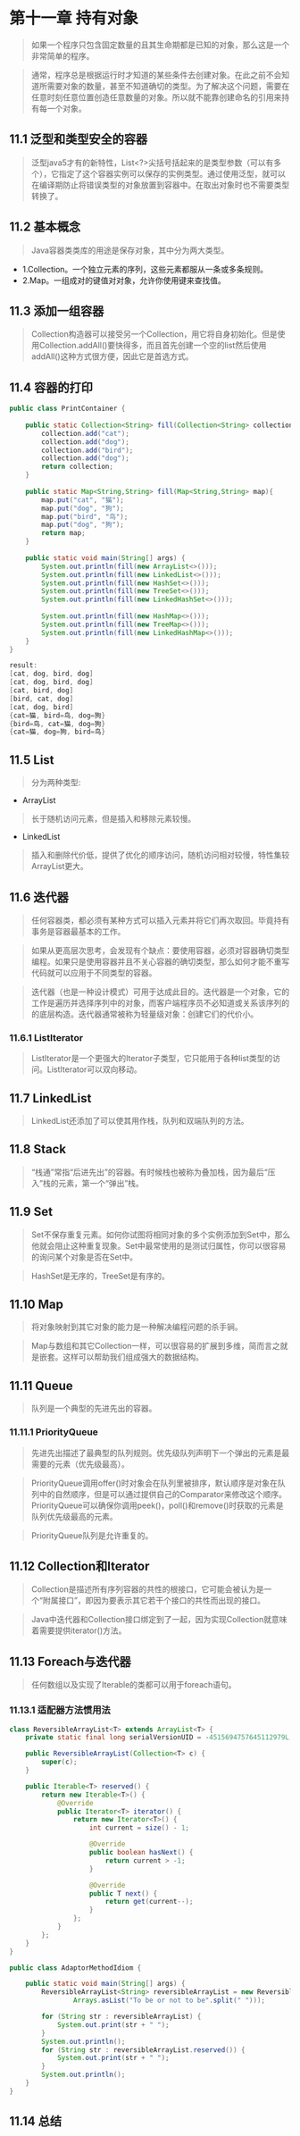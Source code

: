 # 第十一章 持有对象
> 如果一个程序只包含固定数量的且其生命期都是已知的对象，那么这是一个非常简单的程序。

> 通常，程序总是根据运行时才知道的某些条件去创建对象。在此之前不会知道所需要对象的数量，甚至不知道确切的类型。为了解决这个问题，需要在任意时刻任意位置创造任意数量的对象。所以就不能靠创建命名的引用来持有每一个对象。

## 11.1 泛型和类型安全的容器
> 泛型java5才有的新特性，List<?>尖括号括起来的是类型参数（可以有多个），它指定了这个容器实例可以保存的实例类型。通过使用泛型，就可以在编译期防止将错误类型的对象放置到容器中。在取出对象时也不需要类型转换了。

## 11.2 基本概念
> Java容器类类库的用途是保存对象，其中分为两大类型。
* 1.Collection。一个独立元素的序列，这些元素都服从一条或多条规则。
* 2.Map。一组成对的键值对对象，允许你使用键来查找值。

## 11.3 添加一组容器
> Collection构造器可以接受另一个Collection，用它将自身初始化。但是使用Collection.addAll()要快得多，而且首先创建一个空的list然后使用addAll()这种方式很方便，因此它是首选方式。

## 11.4 容器的打印
```java
public class PrintContainer {
	
	public static Collection<String> fill(Collection<String> collection) {
		collection.add("cat");
		collection.add("dog");
		collection.add("bird");
		collection.add("dog");
		return collection;
	}
	
	public static Map<String,String> fill(Map<String,String> map){
		map.put("cat", "猫");
		map.put("dog", "狗");
		map.put("bird", "鸟");
		map.put("dog", "狗");
		return map;
	}
	
	public static void main(String[] args) {	
		System.out.println(fill(new ArrayList<>()));
		System.out.println(fill(new LinkedList<>()));
		System.out.println(fill(new HashSet<>()));
		System.out.println(fill(new TreeSet<>()));
		System.out.println(fill(new LinkedHashSet<>()));
		
		System.out.println(fill(new HashMap<>()));
		System.out.println(fill(new TreeMap<>()));
		System.out.println(fill(new LinkedHashMap<>()));
	}
}

result:
[cat, dog, bird, dog]
[cat, dog, bird, dog]
[cat, bird, dog]
[bird, cat, dog]
[cat, dog, bird]
{cat=猫, bird=鸟, dog=狗}
{bird=鸟, cat=猫, dog=狗}
{cat=猫, dog=狗, bird=鸟}
```

## 11.5 List
> 分为两种类型:
* ArrayList  
> 长于随机访问元素，但是插入和移除元素较慢。
* LinkedList  
> 插入和删除代价低，提供了优化的顺序访问，随机访问相对较慢，特性集较ArrayList更大。

## 11.6 迭代器
> 任何容器类，都必须有某种方式可以插入元素并将它们再次取回。毕竟持有事务是容器最基本的工作。

> 如果从更高层次思考，会发现有个缺点：要使用容器，必须对容器确切类型编程。如果只是使用容器并且不关心容器的确切类型，那么如何才能不重写代码就可以应用于不同类型的容器。

> 迭代器（也是一种设计模式）可用于达成此目的。迭代器是一个对象，它的工作是遍历并选择序列中的对象，而客户端程序员不必知道或关系该序列的的底层构造。迭代器通常被称为轻量级对象：创建它们的代价小。

### 11.6.1 ListIterator
> ListIterator是一个更强大的Iterator子类型，它只能用于各种list类型的访问。ListIterator可以双向移动。

## 11.7 LinkedList
> LinkedList还添加了可以使其用作栈，队列和双端队列的方法。

## 11.8 Stack
> “栈通”常指“后进先出”的容器。有时候栈也被称为叠加栈，因为最后“压入”栈的元素，第一个“弹出”栈。

## 11.9 Set
> Set不保存重复元素。如何你试图将相同对象的多个实例添加到Set中，那么他就会阻止这种重复现象。Set中最常使用的是测试归属性，你可以很容易的询问某个对象是否在Set中。

> HashSet是无序的，TreeSet是有序的。

## 11.10 Map
> 将对象映射到其它对象的能力是一种解决编程问题的杀手锏。

> Map与数组和其它Collection一样，可以很容易的扩展到多维，简而言之就是嵌套。这样可以帮助我们组成强大的数据结构。

## 11.11 Queue
> 队列是一个典型的先进先出的容器。

### 11.11.1 PriorityQueue
> 先进先出描述了最典型的队列规则。优先级队列声明下一个弹出的元素是最需要的元素（优先级最高）。

> PriorityQueue调用offer()时对象会在队列里被排序，默认顺序是对象在队列中的自然顺序，但是可以通过提供自己的Comparator来修改这个顺序。PriorityQueue可以确保你调用peek()，poll()和remove()时获取的元素是队列优先级最高的元素。

> PriorityQueue队列是允许重复的。

## 11.12 Collection和Iterator
> Collection是描述所有序列容器的共性的根接口，它可能会被认为是一个“附属接口”，即因为要表示其它若干个接口的共性而出现的接口。

> Java中迭代器和Collection接口绑定到了一起，因为实现Collection就意味着需要提供iterator()方法。

## 11.13 Foreach与迭代器
> 任何数组以及实现了Iterable的类都可以用于foreach语句。

### 11.13.1 适配器方法惯用法

```java
class ReversibleArrayList<T> extends ArrayList<T> {
	private static final long serialVersionUID = -4515694757645112979L;

	public ReversibleArrayList(Collection<T> c) {
		super(c);
	}

	public Iterable<T> reserved() {
		return new Iterable<T>() {
			@Override
			public Iterator<T> iterator() {
				return new Iterator<T>() {
					int current = size() - 1;

					@Override
					public boolean hasNext() {
						return current > -1;
					}

					@Override
					public T next() {
						return get(current--);
					}
				};
			}
		};
	}
}

public class AdaptorMethodIdiom {

	public static void main(String[] args) {
		ReversibleArrayList<String> reversibleArrayList = new ReversibleArrayList<>(
				Arrays.asList("To be or not to be".split(" ")));

		for (String str : reversibleArrayList) {
			System.out.print(str + " ");
		}
		System.out.println();
		for (String str : reversibleArrayList.reserved()) {
			System.out.print(str + " ");
		}
		System.out.println();
	}
}
```

## 11.14 总结


